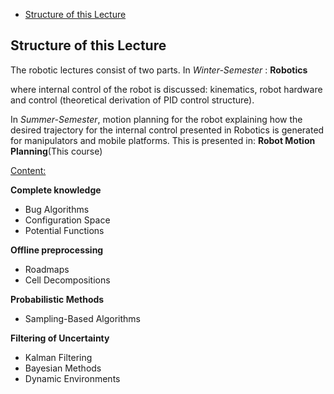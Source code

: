 - [Structure of this Lecture](#structure-of-this-lecture)

## Structure of this Lecture

The robotic lectures consist of two parts. In *Winter-Semester* : **Robotics**

where internal control of the robot is discussed: kinematics, robot
hardware and control (theoretical derivation of PID control structure).

In *Summer-Semester*, motion planning for the robot explaining how the desired trajectory for the internal control presented in Robotics is generated for manipulators and mobile platforms. This is presented in: **Robot Motion Planning**(This course)

<u>Content:</u>

**Complete knowledge**

- Bug Algorithms
- Configuration Space
- Potential Functions

**Offline preprocessing**

- Roadmaps
- Cell Decompositions

**Probabilistic Methods**

- Sampling-Based Algorithms

**Filtering of Uncertainty**

- Kalman Filtering
- Bayesian Methods
- Dynamic Environments